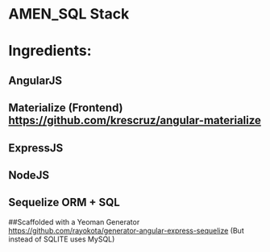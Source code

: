 # AMEN_SQL Stack
# Ingredients:

## AngularJS
## Materialize (Frontend) https://github.com/krescruz/angular-materialize
## ExpressJS
## NodeJS
## Sequelize ORM + SQL

##Scaffolded with a Yeoman Generator https://github.com/rayokota/generator-angular-express-sequelize
(But instead of SQLITE uses MySQL)
